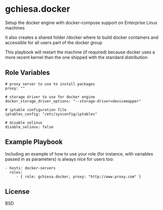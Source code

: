 gchiesa.docker
==============

Setup the docker engine with docker-compose support on Enterprise Linux machines

It also creates a shared folder /docker where to build docker containers and accessible for all users part of the docker group

This playbook will restart the machine (if required) because docker uses a more recent kernel than the one shipped with the standard distribution

Role Variables
--------------
```
# proxy server to use to install packages
proxy: ""

# storage driver to use for docker engine
docker_storage_driver_options: "--storage-driver=devicemapper"

# iptable configuration file
iptables_config: "/etc/sysconfig/iptables"

# disable selinux
disable_selinux: false
```

Example Playbook
----------------

Including an example of how to use your role (for instance, with variables passed in as parameters) is always nice for users too:

    - hosts: docker-servers
      roles:
         - { role: gchiesa.docker, proxy: "http://www.proxy.com" }

License
-------

BSD
